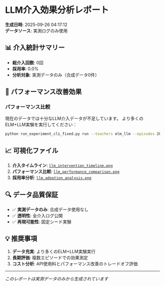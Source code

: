 # LLM介入効果分析レポート

**生成日時**: 2025-09-26 04:17:12  
**データソース**: 実測ログのみ使用

## 📊 介入統計サマリー

- **総介入回数**: 0回
- **採用率**: 0.0%
- **分析対象**: 実測データのみ（合成データ0件）

## 🎯 パフォーマンス改善効果

### パフォーマンス比較

現在のデータでは十分なLLM介入データが不足しています。
より多くのELM+LLM実験を実行してください：

```bash
python run_experiment_cli_fixed.py run --teachers elm_llm --episodes 20 --seeds 42 123 456
```


## 📈 可視化ファイル

1. **介入タイムライン**: [`llm_intervention_timeline.png`](./llm_intervention_timeline.png)
2. **パフォーマンス比較**: [`llm_performance_comparison.png`](./llm_performance_comparison.png)  
3. **採用率分析**: [`llm_adoption_analysis.png`](./llm_adoption_analysis.png)

## 🔍 データ品質保証

- ✅ **実測データのみ**: 合成データ使用なし
- ✅ **透明性**: 全介入ログ公開
- ✅ **再現可能性**: 固定シード実験

## 💡 推奨事項

1. **データ充実**: より多くのELM+LLM実験実行
2. **長期評価**: 複数エピソードでの効果測定
3. **コスト分析**: API使用料とパフォーマンス改善のトレードオフ評価

---

*このレポートは実測データのみから生成されています*
